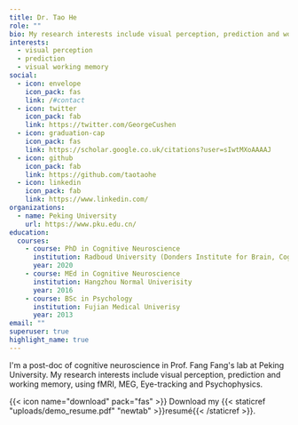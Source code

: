 ```yaml
---
title: Dr. Tao He
role: ""
bio: My research interests include visual perception, prediction and working memory.
interests:
  - visual perception
  - prediction
  - visual working memory
social:
  - icon: envelope
    icon_pack: fas
    link: /#contact
  - icon: twitter
    icon_pack: fab
    link: https://twitter.com/GeorgeCushen
  - icon: graduation-cap
    icon_pack: fas
    link: https://scholar.google.co.uk/citations?user=sIwtMXoAAAAJ
  - icon: github
    icon_pack: fab
    link: https://github.com/taotaohe
  - icon: linkedin
    icon_pack: fab
    link: https://www.linkedin.com/
organizations:
  - name: Peking University
    url: https://www.pku.edu.cn/
education:
  courses:
    - course: PhD in Cognitive Neuroscience
      institution: Radboud University (Donders Institute for Brain, Cognition and Behaviour)
      year: 2020
    - course: MEd in Cognitive Neuroscience
      institution: Hangzhou Normal Univerisity
      year: 2016
    - course: BSc in Psychology
      institution: Fujian Medical Univerisy
      year: 2013
email: ""
superuser: true
highlight_name: true
---
```

I'm a post-doc of cognitive neuroscience in Prof. Fang Fang's lab at Peking University. My research interests include visual perception, prediction and working memory, using fMRI, MEG, Eye-tracking and Psychophysics.

{{< icon name="download" pack="fas" >}} Download my {{< staticref "uploads/demo_resume.pdf" "newtab" >}}resumé{{< /staticref >}}.